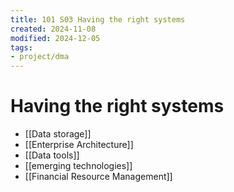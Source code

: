 ```yaml
---
title: 101 S03 Having the right systems
created: 2024-11-08
modified: 2024-12-05
tags:
- project/dma
---
```

# Having the right systems

- [[Data storage]]
- [[Enterprise Architecture]]
- [[Data tools]]
- [[emerging technologies]]
- [[Financial Resource Management]]
